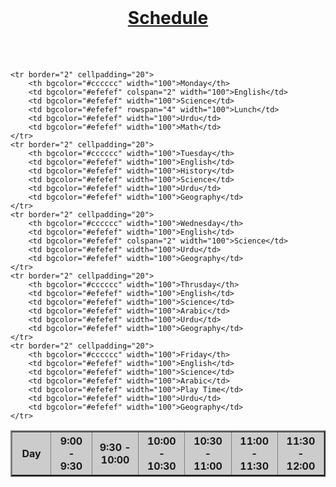 <html>
<head>
    <title>Schedule</title>
</head>
<body>
    <br> <h1 style="text-align: center"><u>Schedule</u></h1>
<br><br>

<table bgcolor="#cccccc" border="2" cellpadding="20" >
    <tr>
        <th width="100">Day</th>
        <th width="100">9:00 - 9:30</th>
        <th width="100">9:30 - 10:00</th>
        <th width="100">10:00 - 10:30</th>
        <th width="100">10:30 - 11:00</th>
        <th width="100">11:00 - 11:30</th>
        <th width="100">11:30 - 12:00</th>
    </tr>
    
    
    <tr border="2" cellpadding="20">
        <th bgcolor="#cccccc" width="100">Monday</th>
        <td bgcolor="#efefef" colspan="2" width="100">English</td>
        <td bgcolor="#efefef" width="100">Science</td>
        <td bgcolor="#efefef" rowspan="4" width="100">Lunch</td>
        <td bgcolor="#efefef" width="100">Urdu</td>
        <td bgcolor="#efefef" width="100">Math</td>
    </tr>
    <tr border="2" cellpadding="20">
        <th bgcolor="#cccccc" width="100">Tuesday</th>
        <td bgcolor="#efefef" width="100">English</td>
        <td bgcolor="#efefef" width="100">History</td>
        <td bgcolor="#efefef" width="100">Science</td>
        <td bgcolor="#efefef" width="100">Urdu</td>
        <td bgcolor="#efefef" width="100">Geography</td>
    </tr>
    <tr border="2" cellpadding="20"> 
        <th bgcolor="#cccccc" width="100">Wednesday</th>
        <td bgcolor="#efefef" width="100">English</td>
        <td bgcolor="#efefef" colspan="2" width="100">Science</td>
        <td bgcolor="#efefef" width="100">Urdu</td>
        <td bgcolor="#efefef" width="100">Geography</td>
    </tr>
    <tr border="2" cellpadding="20">
        <th bgcolor="#cccccc" width="100">Thrusday</th>
        <td bgcolor="#efefef" width="100">English</td>
        <td bgcolor="#efefef" width="100">Science</td>
        <td bgcolor="#efefef" width="100">Arabic</td>
        <td bgcolor="#efefef" width="100">Urdu</td>
        <td bgcolor="#efefef" width="100">Geography</td>
    </tr>
    <tr border="2" cellpadding="20">
        <th bgcolor="#cccccc" width="100">Friday</th>
        <td bgcolor="#efefef" width="100">English</td>
        <td bgcolor="#efefef" width="100">Science</td>
        <td bgcolor="#efefef" width="100">Arabic</td>
        <td bgcolor="#efefef" width="100">Play Time</td>
        <td bgcolor="#efefef" width="100">Urdu</td>
        <td bgcolor="#efefef" width="100">Geography</td>
    </tr>
</table>
</body>
</html>
